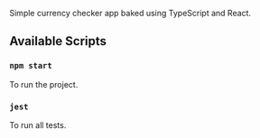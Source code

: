 Simple currency checker app baked using TypeScript and React.

## Available Scripts

### `npm start`

To run the project.

### `jest`

To run all tests.